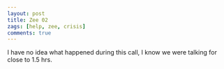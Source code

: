 ```yaml
---
layout: post
title: Zee 02
zags: [help, zee, crisis]
comments: true
---
```

I have no idea what happened during this call, I know we were talking for close to 1.5 hrs.